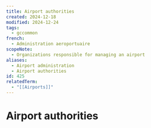 ```yaml
---
title: Airport authorities
created: 2024-12-18
modified: 2024-12-24
tags:
  - gccommon
french:
  - Administration aeroportuaire
scopeNote:
  - Organizations responsible for managing an airport
aliases:
  - Airport administration
  - Airport authorities
id: 425
relatedTerm:
  - "[[Airports]]"
---
```

# Airport authorities
